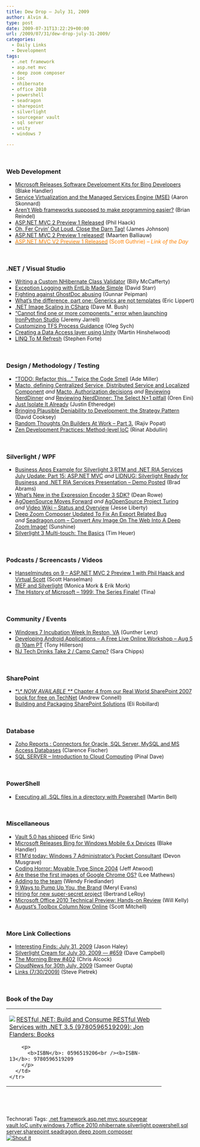 ```yaml
---
title: Dew Drop – July 31, 2009
author: Alvin A.
type: post
date: 2009-07-31T13:22:29+00:00
url: /2009/07/31/dew-drop-july-31-2009/
categories:
  - Daily Links
  - Development
tags:
  - .net framework
  - asp.net mvc
  - deep zoom composer
  - ioc
  - nhibernate
  - office 2010
  - powershell
  - seadragon
  - sharepoint
  - silverlight
  - sourcegear vault
  - sql server
  - unity
  - windows 7

---
```

&#160;

### Web Development

  * [Microsoft Releases Software Development Kits for Bing Developers][1] (Blake Handler)
  * [Service Virtualization and the Managed Services Engine (MSE)][2] (Aaron Skonnard)
  * [Aren’t Web frameworks supposed to make programming easier?][3] (Brian Reindel)
  * [ASP.NET MVC 2 Preview 1 Released][4] (Phil Haack)
  * [Oh, Fer Cryin’ Out Loud. Close the Darn Tag!][5] (James Johnson)
  * [ASP.NET MVC 2 Preview 1 released!][6] (Maarten Balliauw)
  * [<font color="#ff8000">ASP.NET MVC V2 Preview 1 Released</font>][7] <font color="#ff8000">(Scott Guthrie) <em>– Link of the Day</em></font>

&#160;

### .NET / Visual Studio

  * [Writing a Custom NHibernate Class Validator][8] (Billy McCafferty)
  * [Exception Logging with EntLib Made Simple][9] (David Starr)
  * [Fighting against GhostDoc abusing][10] (Gunnar Peipman)
  * [What&#8217;s the difference, part one: Generics are not templates][11] (Eric Lippert)
  * [.NET Image Scaling in CSharp][12] (Dave M. Bush)
  * [“Cannot find one or more components.” error when launching IronPython Studio][13] (Jeremy Jarrell)
  * [Customizing TFS Process Guidance][14] (Oleg Sych)
  * [Creating a Data Access layer using Unity][15] (Martin Hinshelwood)
  * [LINQ To M Refresh][16] (Stephen Forte)

&#160;

### Design / Methodology / Testing

  * [“TODO: Refactor this…” Twice the Code Smell][17] (Ade Miller)
  * [Macto, defining Centralized Service, Distributed Service and Localized Component][18] _and_&#160;[Macto, Authorization decisions][19] _and_&#160;[Reviewing NerdDinner][20] _and_&#160;[Reviewing NerdDinner: The Select N+1 pitfall][21] (Oren Eini)
  * [Just Isolate It Already][22] (Justin Etheredge)
  * [Bringing Plausible Deniability to Development: the Strategy Pattern][23] (David Cooksey)
  * [Random Thoughts On Builders At Work &#8211; Part 3.][24] (Rajiv Popat)
  * [Zen Development Practices: Method-level IoC][25] (Rinat Abdullin)

&#160;

### Silverlight / WPF

  * [Business Apps Example for Silverlight 3 RTM and .NET RIA Services July Update: Part 15: ASP.NET MVC][26] _and_&#160;[LIDNUG: Silverlight Ready for Business and .NET RIA Services Presentation – Demo Posted][27] (Brad Abrams)
  * [What’s New in the Expression Encoder 3 SDK?][28] (Dean Rowe)
  * [AgOpenSource Moves Forward][29] _and_&#160;[AgOpenSource Project Turing][30] _and_&#160;[Video Wiki – Status and Overview][31] (Jesse Liberty)
  * [Deep Zoom Composer Updated To Fix An Export Related Bug][32] _and_&#160;[Seadragon.com – Convert Any Image On The Web Into A Deep Zoom Image!][33] (Sunshine)
  * [Silverlight 3 Multi-touch: The Basics][34] (Tim Heuer)

&#160;

### Podcasts / Screencasts / Videos

  * [Hanselminutes on 9 &#8211; ASP.NET MVC 2 Preview 1 with Phil Haack and Virtual Scott][35] (Scott Hanselman)
  * [MEF and Silverlight][36] (Monica Mork & Erik Mork)
  * [The History of Microsoft &#8211; 1999: The Series Finale!][37] (Tina)

&#160;

### Community / Events

  * [Windows 7 Incubation Week In Reston, VA][38] (Gunther Lenz)
  * [Developing Android Applications &#8211; A Free Live Online Workshop &#8211; Aug 5 @ 10am PT][39] (Tony Hillerson)
  * [NJ Tech Drinks Take 2 / Camp Camp?][40] (Sara Chipps)

&#160;

### SharePoint

  * [\*\\*\* NOW AVAILABLE \*\** Chapter 4 from our Real World SharePoint 2007 book for free on TechNet][41] (Andrew Connell)
  * [Building and Packaging SharePoint Solutions][42] (Eli Robillard)

&#160;

### Database

  * [Zoho Reports : Connectors for Oracle, SQL Server, MySQL and MS Access Databases][43] (Clarence Fischer)
  * [SQL SERVER – Introduction to Cloud Computing][44] (Pinal Dave)

&#160;

### PowerShell

  * [Executing all .SQL files in a directory with Powershell][45] (Martin Bell)

&#160;

### Miscellaneous

  * [Vault 5.0 has shipped][46] (Eric Sink)
  * [Microsoft Releases Bing for Windows Mobile 6.x Devices][47] (Blake Handler)
  * [RTM’d today: Windows 7 Administrator’s Pocket Consultant][48] (Devon Musgrave)
  * [Coding Horror: Movable Type Since 2004][49] (Jeff Atwood)
  * [Are these the first images of Google Chrome OS?][50] (Lee Mathews)
  * [Adding to the team][51] (Wendy Friedlander)
  * [9 Ways to Pump Up You, the Brand][52] (Meryl Evans)
  * [Hiring for new super-secret project][53] (Bertrand LeRoy)
  * [Microsoft Office 2010 Technical Preview: Hands-on Review][54] (Will Kelly)
  * [August&#8217;s Toolbox Column Now Online][55] (Scott Mitchell)

&#160;

### More Link Collections

  * [Interesting Finds: July 31, 2009][56] (Jason Haley)
  * [Silverlight Cream for July 30, 2009 &#8212; #659][57] (Dave Campbell)
  * [The Morning Brew #402][58] (Chris Alcock)
  * [CloudNews for 30th July, 2009][59] (Sameer Gupta)
  * [Links (7/30/2009)][60] (Steve Pietrek)

&#160;

### Book of the Day

<div style="padding-bottom: 0px; margin: 0px; padding-left: 0px; padding-right: 0px; display: inline; float: none; padding-top: 0px" id="scid:7dc1bd33-94bd-46fd-a20b-0131235bcd47:e9015be0-770f-4733-b676-7a9712965cec" class="wlWriterSmartContent">
  <table cellspacing="0" cellpadding="2" width="400" border="0" unselectable="on">
    <tr>
      <td valign="top" width="400">
        <p>
          <a title="RESTful .NET: Build and Consume RESTful Web Services with .NET 3.5 (9780596519209): Jon Flanders: Books" href="http://www.amazon.com/exec/obidos/ASIN/0596519206/alvinashcraft-20"><img data-recalc-dims="1" decoding="async" src="https://i0.wp.com/images.amazon.com/images/P/0596519206.01.MZZZZZZZ.jpg?w=660" border="0" align="left" style="float:left" />RESTful .NET: Build and Consume RESTful Web Services with .NET 3.5 (9780596519209): Jon Flanders: Books</a>
        </p>
        
        <p>
          <b>ISBN</b>: 0596519206<br /><b>ISBN-13</b>: 9780596519209
        </p>
      </td>
    </tr>
  </table>
</div>

&#160;

<div style="padding-bottom: 0px; margin: 0px; padding-left: 0px; padding-right: 0px; display: inline; float: none; padding-top: 0px" id="scid:C16BAC14-9A3D-4c50-9394-FBFEF7A93539:440d1023-599a-44ad-92f0-d36b5fe1364e" class="wlWriterSmartContent">
  <!--dotnetkickit-->
</div>

&#160;

<div style="padding-bottom: 0px; margin: 0px; padding-left: 0px; padding-right: 0px; display: inline; float: none; padding-top: 0px" id="scid:0767317B-992E-4b12-91E0-4F059A8CECA8:5be82c5d-9f39-4382-a756-99b25d49e187" class="wlWriterSmartContent">
  Technorati Tags: <a href="http://technorati.com/tags/.net+framework" rel="tag">.net framework</a>,<a href="http://technorati.com/tags/asp.net+mvc" rel="tag">asp.net mvc</a>,<a href="http://technorati.com/tags/sourcegear+vault" rel="tag">sourcegear vault</a>,<a href="http://technorati.com/tags/IoC" rel="tag">IoC</a>,<a href="http://technorati.com/tags/unity" rel="tag">unity</a>,<a href="http://technorati.com/tags/windows+7" rel="tag">windows 7</a>,<a href="http://technorati.com/tags/office+2010" rel="tag">office 2010</a>,<a href="http://technorati.com/tags/nhibernate" rel="tag">nhibernate</a>,<a href="http://technorati.com/tags/silverlight" rel="tag">silverlight</a>,<a href="http://technorati.com/tags/powershell" rel="tag">powershell</a>,<a href="http://technorati.com/tags/sql+server" rel="tag">sql server</a>,<a href="http://technorati.com/tags/sharepoint" rel="tag">sharepoint</a>,<a href="http://technorati.com/tags/seadragon" rel="tag">seadragon</a>,<a href="http://technorati.com/tags/deep+zoom+composer" rel="tag">deep zoom composer</a>
</div>

<div class="wlWriterHeaderFooter" style="margin:0px; padding:0px 0px 0px 0px;">
  <div class="shoutIt">
    <a rev="vote-for" href="http://dotnetshoutout.com/Submit?url=http%3a%2f%2fwww.alvinashcraft.com%2f2009%2f07%2f31%2fdew-drop-july-31-2009%2f&title=Dew+Drop+-+July+31%2c+2009"><img decoding="async" alt="Shout it" src="http://dotnetshoutout.com/image.axd?url=https://morningdew-bpc6g3a0fgaxdxcu.eastus2-01.azurewebsites.net/2009/07/31/dew-drop-july-31-2009/" style="border:0px" /></a>
  </div>
</div>

 [1]: http://bhandler.spaces.live.com/Blog/cns!70F64BC910C9F7F3!5785.entry
 [2]: http://www.pluralsight.com/community/blogs/aaron/archive/2009/07/30/service-virtualization-and-the-managed-services-engine-mse.aspx
 [3]: http://feedproxy.google.com/~r/Dbug/~3/kyIgxiAj_ug/
 [4]: http://haacked.com/archive/2009/07/30/asp.net-mvc-released.aspx
 [5]: http://feeds.dzone.com/~r/zones/dotnet/~3/3lR0hJnwHJo/oh-fer-cryin%E2%80%99-out-loud-close
 [6]: http://blog.maartenballiauw.be/post.aspx?id=15d3d3fd-6875-4adf-9c86-8958d78bc0ff
 [7]: http://weblogs.asp.net/scottgu/archive/2009/07/31/asp-net-mvc-v2-preview-1-released.aspx
 [8]: http://feedproxy.google.com/~r/Devlicious/~3/Hj4SMcqm7IU/writing-a-custom-nhibernate-class-validator.aspx
 [9]: http://elegantcode.com/2009/07/31/exception-logging-with-entlib-made-simple/
 [10]: http://feedproxy.google.com/~r/gunnarpeipman/~3/Pk9w35VD_4Q/fighting-against-ghostdoc-abusing.aspx
 [11]: http://blogs.msdn.com/ericlippert/archive/2009/07/30/generics-are-not-templates.aspx
 [12]: http://blog.dmbcllc.com/2009/07/30/net-image-scaling-in-csharp/
 [13]: http://jeremyjarrell.com/archive/2009/07/30/127.aspx
 [14]: http://feeds.olegsych.com/~r/olegsych/~3/DRqLDm-nUrg/
 [15]: http://feedproxy.google.com/~r/MartinHinshelwood/~3/GpED_Bc387E/creating-a-data-access-layer-using-unity.aspx
 [16]: http://feedproxy.google.com/~r/StephenFortesBlog/~3/nVI70WZrYrU/PermaLink,guid,3276f606-5673-4bf1-9520-efe4d91b4f35.aspx
 [17]: http://www.ademiller.com/blogs/tech/2009/07/refactor-this/?&owa_from=feed&owa_sid=
 [18]: http://feedproxy.google.com/~r/AyendeRahien/~3/Qmk_Lew458M/macto-defining-centralized-service-distributed-service-and-localized-component.aspx
 [19]: http://feedproxy.google.com/~r/AyendeRahien/~3/xPLkMzZtGkc/macto-authorization-decisions.aspx
 [20]: http://feedproxy.google.com/~r/AyendeRahien/~3/KJNFL3vVxbw/reviewing-nerddinner.aspx
 [21]: http://feedproxy.google.com/~r/AyendeRahien/~3/mPF7OP4FAFo/reviewing-nerddinner-the-select-n1-pitfall.aspx
 [22]: http://www.codethinked.com/post.aspx?id=d459a423-d773-4d17-83a9-b7f2168acfe2
 [23]: http://www.thycotic.com/bringing-plausible-deniability-to-development-the-strategy-pattern
 [24]: http://www.thousandtyone.com/blog/RandomThoughtsOnBuildersAtWorkPart3.aspx
 [25]: http://feeds.abdullin.com/~r/RinatAbdullin/~3/9w-ThJkJGvw/zen-development-practices-method-level-ioc.html
 [26]: http://blogs.msdn.com/brada/archive/2009/07/30/business-apps-example-for-silverlight-3-rtm-and-net-ria-services-july-update-part-xx-asp-net-mvc.aspx
 [27]: http://blogs.msdn.com/brada/archive/2009/07/30/lidnug-silverlight-ready-for-business-and-net-ria-services-presentation-demo-posted.aspx
 [28]: http://blogs.msdn.com/expressionencoder/archive/2009/07/29/9853000.aspx
 [29]: http://feedproxy.google.com/~r/JesseLiberty-SilverlightGeek/~3/gOardZJDRjU/agopensource-moves-forward.aspx
 [30]: http://feedproxy.google.com/~r/JesseLiberty-SilverlightGeek/~3/Hh00TdBp0Fc/agopensource-project-touring.aspx
 [31]: http://feedproxy.google.com/~r/JesseLiberty-SilverlightGeek/~3/XrDpvR65KWY/video-wiki-status-and-overview.aspx
 [32]: http://feedproxy.google.com/~r/liveside/~3/PAtz1yQ5dxw/deep-zoom-composer-updated-to-fix-an-export-related-bug.aspx
 [33]: http://feedproxy.google.com/~r/liveside/~3/g_OBi_QZSKw/seadragon-com-convert-any-image-on-the-web-into-a-deep-zoom-image.aspx
 [34]: http://feeds.timheuer.com/~r/timheuer/~3/Xoe9Ko-17eU/silverlight-3-multi-touch-introduction-fundamentals-basics.aspx
 [35]: http://channel9.msdn.com/posts/Glucose/Hanselminutes-on-9-ASPNET-MVC-2-Preview-1-with-Phil-Haack-and-Virtual-Scott/
 [36]: http://feeds.sparklingclient.com/~r/SparklingClient/~3/KmaCCZDoeuU/
 [37]: http://channel9.msdn.com/shows/History/The-History-of-Microsoft-1999-The-Series-Finale/
 [38]: http://blogs.msdn.com/usisvde/archive/2009/07/30/windows-7-incubation-week-in-reston-va.aspx
 [39]: http://feeds.oreilly.com/~r/oreilly/news/~3/3a3J00V-fSk/
 [40]: http://girldeveloper.com/events/nj-tech-drinks-take-2-camp-camp/
 [41]: http://feedproxy.google.com/~r/AndrewConnell/~3/yY6DkczI1QQ/now-available-chapter-4-from-our-real-world.aspx
 [42]: http://feedproxy.google.com/~r/sharepointmvpblogs/~3/v9vFfgLQQZ0/Building-and-Packaging-SharePoint-Solutions-and-the-WSPSolution-Project.aspx
 [43]: http://blogs.zoho.com/general/zoho-reports-connectors-for-oracle-ms-sql-mysql-and-ms-access-databases
 [44]: http://blog.sqlauthority.com/2009/07/31/sql-server-introduction-to-cloud-computing/
 [45]: http://sqlblogcasts.com/blogs/martinbell/archive/2009/07/30/Executing-all-.SQL-files-in-a-directory-with-Powershell.aspx
 [46]: http://software.ericsink.com/entries/vault5.html
 [47]: http://bhandler.spaces.live.com/Blog/cns!70F64BC910C9F7F3!5784.entry
 [48]: http://blogs.msdn.com/microsoft_press/archive/2009/07/30/rtm-d-today-windows-7-administrator-s-pocket-consultant.aspx
 [49]: http://www.codinghorror.com/blog/archives/001291.html
 [50]: http://www.pheedcontent.com/click.phdo?i=443569b02d0707c2c7b259f112b89f74
 [51]: http://wundasworld.blogspot.com/2009/07/adding-to-team.html
 [52]: http://feedproxy.google.com/~r/Webworkerdaily/~3/JpaNK65bwKw/
 [53]: http://weblogs.asp.net/bleroy/archive/2009/07/30/hiring-for-new-super-secret-project.aspx
 [54]: http://feedproxy.google.com/~r/Webworkerdaily/~3/Yzs3zANqJLw/
 [55]: http://feedproxy.google.com/~r/ScottOnWriting/~3/MQzZOzL2H2w/13906.aspx
 [56]: http://jasonhaley.com/blog/post.aspx?id=f6068011-0402-4cab-baa1-f3b826c625e0
 [57]: http://geekswithblogs.net/WynApseTechnicalMusings/archive/2009/07/30/133825.aspx
 [58]: http://feedproxy.google.com/~r/ReflectivePerspective/~3/s9OGZEqxhDw/
 [59]: http://feedproxy.google.com/~r/CloudAve/~3/zzjnYRFt0ww/cloudnews-for-30th-july-2009
 [60]: http://spietrek.blogspot.com/2009/07/links-7302009.html